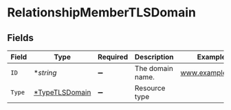 # RelationshipMemberTLSDomain


## Fields

| Field                                                  | Type                                                   | Required                                               | Description                                            | Example                                                |
| ------------------------------------------------------ | ------------------------------------------------------ | ------------------------------------------------------ | ------------------------------------------------------ | ------------------------------------------------------ |
| `ID`                                                   | **string*                                              | :heavy_minus_sign:                                     | The domain name.                                       | www.example.com                                        |
| `Type`                                                 | [*TypeTLSDomain](../../models/shared/typetlsdomain.md) | :heavy_minus_sign:                                     | Resource type                                          |                                                        |